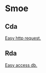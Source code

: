 

# Smoe


## Cda
[Easy http request.](https://github.com/adar-w/Smoe/tree/master/smoe-cda)
	
	
## Rda
[Easy access db.](https://github.com/adar-w/Smoe/tree/master/smoe-rda)